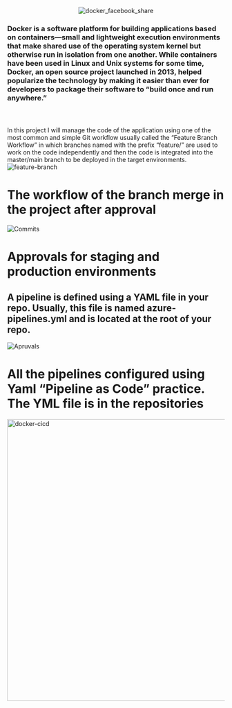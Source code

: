 
   <span style="display:block;text-align:center">![docker_facebook_share](https://user-images.githubusercontent.com/16802411/141663908-8cc33f96-c19c-44c0-a3dc-980207216cc6.png)</span>

### Docker is a software platform for building applications based on containers—small and lightweight execution environments that make shared use of the operating system kernel but otherwise run in isolation from one another. While containers have been used in Linux and Unix systems for some time, Docker, an open source project launched in 2013, helped popularize the technology by making it easier than ever for developers to package their software to “build once and run anywhere.”</br></br></br>



In this project I will manage the code of the application using one of the most common and simple Git workflow usually called the “Feature Branch Workflow” in which branches named with the prefix “feature/” are used to work on the code independently and then the code is integrated into the master/main branch to be deployed in the target environments.
![feature-branch](https://user-images.githubusercontent.com/16802411/141663544-232951f1-2e2e-401c-bbf2-522e05c1a71b.png)



# The workflow of the branch merge in the project after approval



![Commits](https://user-images.githubusercontent.com/16802411/141663528-ed24f063-878b-4b05-a2bd-38ddef8cbf5d.PNG)

# Approvals for staging and production environments
## A pipeline is defined using a YAML file in your repo. Usually, this file is named azure-pipelines.yml and is located at the root of your repo.



![Apruvals](https://user-images.githubusercontent.com/16802411/141663529-94008156-bb58-4e51-900b-7b730fb5c5d5.PNG)



# All the pipelines configured using Yaml “Pipeline as Code” practice. The YML file is in the repositories



<img width="651" alt="docker-cicd" src="https://user-images.githubusercontent.com/16802411/141663539-a38ae215-df26-4c24-830b-114bab08a48e.png">
